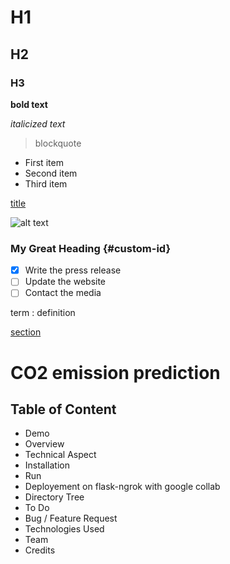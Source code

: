 
# H1
## H2
### H3

**bold text**

*italicized text*

> blockquote
> 
- First item
- Second item
- Third item

[title](https://www.example.com)

![alt text](image.jpg)

### My Great Heading {#custom-id}

- [x] Write the press release
- [ ] Update the website
- [ ] Contact the media

term
: definition

[section](https://github.com/nehalvaghasiya/Data-Science-Portfolio/edit/main/Machine%20Learning/Linear%20Regression/CO2%20emission%20prediction/README.md#CO2-emission-prediction)


# CO2 emission prediction
## Table of Content

- Demo
- Overview
- Technical Aspect
- Installation
- Run
- Deployement on flask-ngrok with google collab
- Directory Tree
- To Do
- Bug / Feature Request
- Technologies Used
- Team
- Credits
